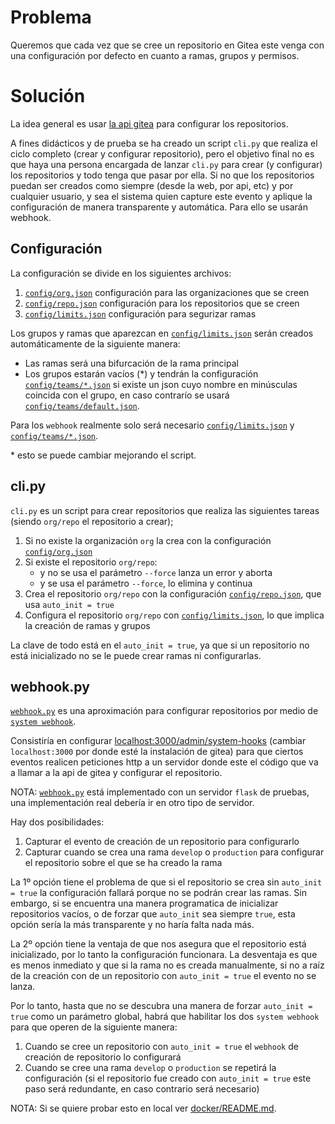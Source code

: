 # Problema

Queremos que cada vez que se cree un repositorio en Gitea este venga con
una configuración por defecto en cuanto a ramas, grupos y permisos.

# Solución

La idea general es usar [la api gitea](https://try.gitea.io/api/swagger) para configurar los repositorios.

A fines didácticos y de prueba se ha creado un script `cli.py` que realiza el ciclo completo (crear y configurar repositorio),
pero el objetivo final no es que haya una persona encargada de lanzar `cli.py` para crear (y configurar) los repositorios
y todo tenga que pasar por ella. Si no que los repositorios puedan ser creados como siempre (desde la web, por api, etc)
y por cualquier usuario, y sea el sistema quien capture este evento y aplique la configuración de manera transparente
y automática. Para ello se usarán webhook.

## Configuración

La configuración se divide en los siguientes archivos:

1. [`config/org.json`](config/org.json) configuración para las organizaciones que se creen
2. [`config/repo.json`](config/org.json) configuración para los repositorios que se creen
5. [`config/limits.json`](config/limits.json) configuración para segurizar ramas

Los grupos y ramas que aparezcan en [`config/limits.json`](config/limits.json) serán creados automáticamente de la siguiente manera:

* Las ramas será una bifurcación de la rama principal
* Los grupos estarán vacíos (*) y tendrán la configuración [`config/teams/*.json`](config/teams/) si existe un json cuyo nombre en minúsculas
coincida con el grupo, en caso contrarío se usará [`config/teams/default.json`](config/teams/default.json).

Para los `webhook` realmente solo será necesario [`config/limits.json`](config/limits.json) y [`config/teams/*.json`](config/teams/).

\* esto se puede cambiar mejorando el script.

## cli.py

`cli.py` es un script para crear repositorios que realiza las siguientes tareas (siendo `org/repo` el repositorio a crear);

1. Si no existe la organización `org` la crea con la configuración [`config/org.json`](config/org.json)
2. Si existe el repositorio `org/repo`:
   * y no se usa el parámetro `--force` lanza un error y aborta
   * y se usa el parámetro `--force`, lo elimina y continua 
3. Crea el repositorio `org/repo` con la configuración [`config/repo.json`](config/org.json), que usa `auto_init = true`
4. Configura el repositorio `org/repo` con [`config/limits.json`](config/limits.json), lo que implica la creación de ramas y grupos

La clave de todo está en el `auto_init = true`, ya que si un repositorio no está inicializado no se le puede
crear ramas ni configurarlas.

## webhook.py

[`webhook.py`](docker/webhook.py) es una aproximación para configurar repositorios por medio de [`system webhook`](https://docs.gitea.io/en-us/webhooks/).

Consistiría en configurar [localhost:3000/admin/system-hooks](http://localhost:3000/admin/system-hooks)
(cambiar `localhost:3000` por donde esté la instalación de gitea) para que ciertos eventos realicen peticiones
http a un servidor donde este el código que va a llamar a la api de gitea y configurar el repositorio.

NOTA: [`webhook.py`](docker/webhook.py) está implementado con un servidor `flask` de pruebas, una implementación real debería ir en otro tipo
de servidor.

Hay dos posibilidades:

1. Capturar el evento de creación de un repositorio para configurarlo
2. Capturar cuando se crea una rama `develop` o `production` para configurar el repositorio sobre el que se ha creado la rama

La 1º opción tiene el problema de que si el repositorio se crea sin `auto_init = true` la configuración fallará
porque no se podrán crear las ramas. Sin embargo, si se encuentra una manera programatica de inicializar repositorios
vacíos, o de forzar que `auto_init` sea siempre `true`, esta opción sería la más transparente y no haría falta nada más.

La 2º opción tiene la ventaja de que nos asegura que el repositorio está inicializado, por lo tanto la
configuración funcionara. La desventaja es que es menos inmediato y que si la rama no es creada manualmente,
si no a raíz de la creación con de un repositorio con `auto_init = true` el evento no se lanza.

Por lo tanto, hasta que no se descubra una manera de forzar `auto_init = true` como un parámetro global, habrá que
habilitar los dos `system webhook` para que operen de la siguiente manera:

1. Cuando se cree un repositorio con `auto_init = true` el `webhook` de creación de repositorio lo configurará
2. Cuando se cree una rama `develop` o `production` se repetirá la configuración (si el repositorio fue creado con `auto_init = true` este paso será redundante, en caso contrario será necesario)

NOTA: Si se quiere probar esto en local ver [docker/README.md](docker/README.md).